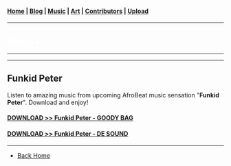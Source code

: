<head>
  <!-- Favicon -->
  <link rel="shortcut icon" href="../../favicon.ico">
  <!-- Global site tag (gtag.js) - Google Analytics -->
  <script async src="https://www.googletagmanager.com/gtag/js?id=UA-129370470-1"></script>
  <script>
    window.dataLayer = window.dataLayer || [];
    function gtag(){dataLayer.push(arguments);}
    gtag('js', new Date());

    gtag('config', 'UA-129370470-1');
  </script>
</head>

<!-- Main Links -->
#### [Home](../../README.md) | [Blog](../../blog/index.md) | [Music](../index.md) | [Art](../../art/index.md) | [Contributors](../../contributors.md) | [Upload](../../upload.md)

- - -

## [<span style="text-decoration: underline; color: #fff;">Music</span>](../index.md)

- - -

- - -

## Funkid Peter

Listen to amazing music from upcoming AfroBeat music sensation "**Funkid Peter**". Download and enjoy!

#### <a href="https://poetrique.github.io/music-repo/singles/xyz/Funkid-Peter-Goody-Bag.mp3" download="Funkid-Peter-Goody-Bag">DOWNLOAD >> Funkid Peter - GOODY BAG</a>  

#### <a href="https://poetrique.github.io/music-repo/singles/xyz/Funkid-Peter-ft.-Dj-Dupe-x-Jawn-Tee-De-Sound.mp3" download="Funkid-Peter-ft.-Dj-Dupe-x-Jawn-Tee-De-Sound">DOWNLOAD >> Funkid Peter - DE SOUND</a>

- - -

* [Back Home](../index.md)